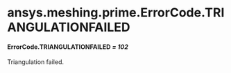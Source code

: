 # ansys.meshing.prime.ErrorCode.TRIANGULATIONFAILED



#### ErrorCode.TRIANGULATIONFAILED *= 102*

Triangulation failed.

<!-- !! processed by numpydoc !! -->
